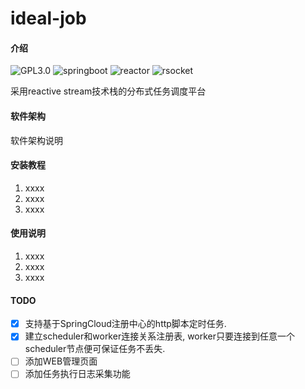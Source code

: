 # ideal-job

#### 介绍

![GPL3.0](https://img.shields.io/badge/License-GPL%203.0-blue.svg?longCache=true&style=flat-square)
![springboot](https://img.shields.io/badge/Spring%20Boot-2.3.3-yellow.svg?style=flat-square)
![reactor](https://img.shields.io/badge/Project%20Reactor-Dysprosium%20SR11-orange.svg?longCache=true&style=flat-square)
![rsocket](https://img.shields.io/badge/RSocket-1.0.2-brightgreen.svg?longCache=true&style=flat-square)


采用reactive stream技术栈的分布式任务调度平台

#### 软件架构
软件架构说明


#### 安装教程

1.  xxxx
2.  xxxx
3.  xxxx

#### 使用说明

1.  xxxx
2.  xxxx
3.  xxxx

#### TODO

- [x] 支持基于SpringCloud注册中心的http脚本定时任务.
- [x] 建立scheduler和worker连接关系注册表, worker只要连接到任意一个scheduler节点便可保证任务不丢失.
- [ ] 添加WEB管理页面
- [ ] 添加任务执行日志采集功能